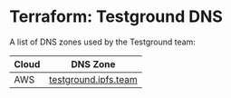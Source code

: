 # Terraform: Testground DNS

A list of DNS zones used by the Testground team:

| Cloud | DNS Zone                                     |
| ----- | -------------------------------------------- |
| AWS   | [testground.ipfs.team](testground.ipfs.team) |

